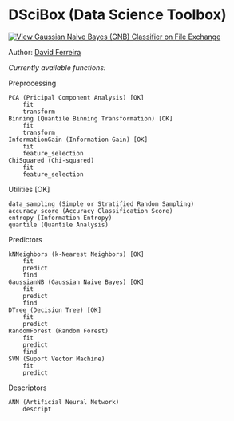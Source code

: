 # DSciBox (Data Science Toolbox)

[![View Gaussian Naive Bayes (GNB) Classifier on File Exchange](https://www.mathworks.com/matlabcentral/images/matlab-file-exchange.svg)](https://www.mathworks.com/matlabcentral/fileexchange/76355-gaussian-naive-bayes-gnb-classifier)

Author: [David Ferreira](http://lattes.cnpq.br/3863655668683045)

*Currently available functions:*

Preprocessing
        
    PCA (Pricipal Component Analysis) [OK]
        fit
        transform
    Binning (Quantile Binning Transformation) [OK]
        fit
        transform
    InformationGain (Information Gain) [OK]
        fit
        feature_selection
    ChiSquared (Chi-squared)
        fit
        feature_selection

Utilities [OK]

    data_sampling (Simple or Stratified Random Sampling)
    accuracy_score (Accuracy Classification Score)
    entropy (Information Entropy)
    quantile (Quantile Analysis)
        
Predictors

    kNNeighbors (k-Nearest Neighbors) [OK]
        fit
        predict
        find
    GaussianNB (Gaussian Naive Bayes) [OK]
        fit
        predict
        find
    DTree (Decision Tree) [OK]
        fit
        predict
    RandomForest (Random Forest)
        fit
        predict
        find
    SVM (Suport Vector Machine)
        fit
        predict

Descriptors

    ANN (Artificial Neural Network)
        descript
